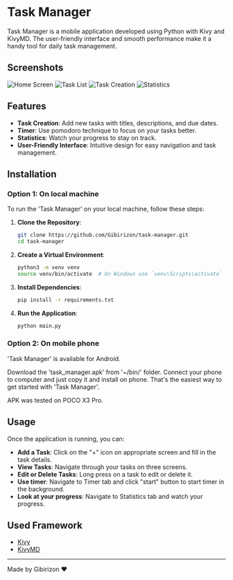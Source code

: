 # Task Manager

Task Manager is a mobile application developed using Python with Kivy and KivyMD. The user-friendly interface and smooth performance make it a handy tool for daily task management.

## Screenshots

![Home Screen](screenshots/home_screen.jpg)
![Task List](screenshots/task_list.jpg)
![Task Creation](screenshots/task_creation.jpg)
![Statistics](screenshots/statistics.jpg)

## Features

- **Task Creation**: Add new tasks with titles, descriptions, and due dates.
- **Timer**: Use pomodoro technique to focus on your tasks better.
- **Statistics**: Watch your progress to stay on track.
- **User-Friendly Interface**: Intuitive design for easy navigation and task management.

## Installation

### Option 1: On local machine

To run the 'Task Manager' on your local machine, follow these steps:

1. **Clone the Repository**:

   ```sh
   git clone https://github.com/Gibirizon/task-manager.git
   cd task-manager
   ```

2. **Create a Virtual Environment**:

   ```sh
   python3 -m venv venv
   source venv/bin/activate  # On Windows use `venv\Scripts\activate`
   ```

3. **Install Dependencies**:

   ```sh
   pip install -r requirements.txt
   ```

4. **Run the Application**:
   ```sh
   python main.py
   ```

### Option 2: On mobile phone

'Task Manager' is available for Android.

Download the 'task_manager.apk' from '~/bin/' folder. Connect your phone to computer and just copy it and install on phone. That's the easiest way to get started with 'Task Manager'.

APK was tested on POCO X3 Pro.

## Usage

Once the application is running, you can:

- **Add a Task**: Click on the "+" icon on appropriate screen and fill in the task details.
- **View Tasks**: Navigate through your tasks on three screens.
- **Edit or Delete Tasks**: Long press on a task to edit or delete it.
- **Use timer**: Navigate to Timer tab and click "start" button to start timer in the background.
- **Look at your progress**: Navigate to Statistics tab and watch your progress.

## Used Framework

- [Kivy](https://kivy.org/)
- [KivyMD](https://kivymd.readthedocs.io/en/latest/)

---

Made by Gibirizon ❤
